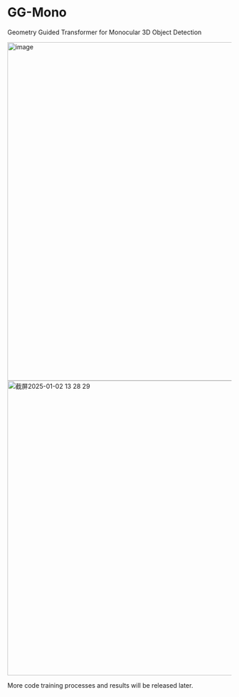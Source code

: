 # GG-Mono
Geometry Guided Transformer for Monocular 3D Object Detection

<img width="759" alt="image" src="https://github.com/user-attachments/assets/14b4e444-9bc3-4c47-9aa8-db4ad1634d5e" />

<img width="661" alt="截屏2025-01-02 13 28 29" src="https://github.com/user-attachments/assets/6d191a5b-e7ed-42dd-9ae2-89196d1ecdd0" />

More code training processes and results will be released later.
